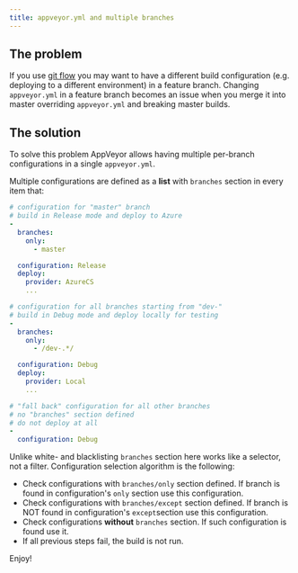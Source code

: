 ```yaml
---
title: appveyor.yml and multiple branches
---
```


## The problem

If you use [git flow](http://nvie.com/posts/a-successful-git-branching-model/) you may want to have
a different build configuration (e.g. deploying to a different environment) in a feature branch.
Changing `appveyor.yml` in a feature branch becomes an issue when you merge it into master overriding
`appveyor.yml` and breaking master builds.

## The solution

To solve this problem AppVeyor allows having multiple per-branch configurations in a single `appveyor.yml`.

Multiple configurations are defined as a **list** with `branches` section in every item that:

```yaml
# configuration for "master" branch
# build in Release mode and deploy to Azure
-
  branches:
    only:
      - master

  configuration: Release
  deploy:
    provider: AzureCS
    ...

# configuration for all branches starting from "dev-"
# build in Debug mode and deploy locally for testing
-
  branches:
    only:
      - /dev-.*/

  configuration: Debug
  deploy:
    provider: Local
    ...

# "fall back" configuration for all other branches
# no "branches" section defined
# do not deploy at all
-
  configuration: Debug
```

Unlike white- and blacklisting `branches` section here works like a selector, not a filter.
Configuration selection algorithm is the following:

* Check configurations with `branches/only` section defined.
  If branch is found in configuration's `only` section use this configuration.
* Check configurations with `branches/except` section defined.
  If branch is NOT found in configuration's `except`section use this configuration.
* Check configurations **without** `branches` section. If such configuration is found use it.
* If all previous steps fail, the build is not run.

Enjoy!
